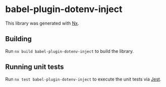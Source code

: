 # babel-plugin-dotenv-inject

This library was generated with [Nx](https://nx.dev).

## Building

Run `nx build babel-plugin-dotenv-inject` to build the library.

## Running unit tests

Run `nx test babel-plugin-dotenv-inject` to execute the unit tests via [Jest](https://jestjs.io).
